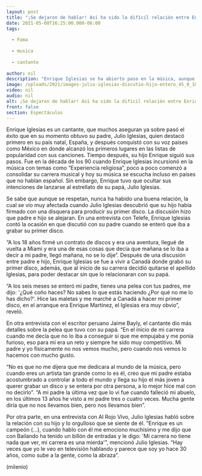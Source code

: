 ```yaml
---
layout: post
title: "¡Se dejaron de hablar! Así ha sido la difícil relación entre Enrique Iglesias y su papá, Julio Iglesias"
date: 2021-05-08T16:25:00.000-06:00
tags:
  
  - Fama
  
  - musica
  
  - cantante
  
author: nil
description: "Enrique Iglesias se ha abierto paso en la música, aunque en un principio tuvo una pele con su padre Julio Iglesias por querer ser cantante. Esto fue lo que pasó. "
image: /uploads/2021/images-julio-iglesias-discutio-hijo-entero_45_0_1045_650.jpg
video: nil
audio: nil
alt: ¡Se dejaron de hablar! Así ha sido la difícil relación entre Enrique Iglesias y su papá, Julio Iglesias
front: false
section: Espectáculos
---
```


Enrique Iglesias es un cantante, que muchos aseguran ya sobre pasó el éxito que en su momento obtuvo su padre, Julio Iglesias, quien destacó primero en su país natal, España, y después conquistó con su voz países como México en donde alcanzó los primeros lugares en las listas de popularidad con sus canciones. Tiempo después, su hijo Enrique siguió sus pasos. Fue en la década de los 90 cuando Enrique Iglesias incursionó en la música con temas como “Experiencia religiosa”, poco a poco comenzó a consolidar su carrera musical y hoy su música se escucha incluso en países que no hablan español. Sin embargo, Enrique tuvo que ocultar sus intenciones de lanzarse al estrellato de su papá, Julio Iglesias. 

Se sabe que aunque se respetan, nunca ha habido una buena relación, la cual se vio muy afectada cuando Julio Iglesias descubrió que su hijo había firmado con una disquera para producir su primer disco. La discusión hizo que padre e hijo se alejaran. En una entrevista con Telefe, Enrique Iglesias contó la ocasión en que discutió con su padre cuando se enteró que iba a grabar su primer disco. 

“A los 18 años firmé un contrato de discos y era una aventura, llegué de vuelta a Miami y era una de esas cosas que decía que mañana se lo iba a decir a mi padre, llegó mañana, no se lo dije”. Después de una discusión entre padre e hijo, Enrique Iglesias se fue a vivir a Canadá donde grabó su primer disco, además, que al inicio de su carrera decidió quitarse el apellido Iglesias, para poder destacar sin que lo relacionaran con su papá. 

“A los seis meses se enteró mi padre, tienes una pelea con tus padres, me dijo: '¿Qué coño haces? No sabes lo que estás haciendo ¿Por qué no me lo has dicho?'. Hice las maletas y me marché a Canadá a hacer mi primer disco, en el arranque era Enrique Martínez, el Iglesias era muy obvio”, reveló. 

En otra entrevista con el escritor peruano Jaime Bayly, el cantante dio más detalles sobre la pelea que tuvo con su papá. “En el inicio de mi carrera cuando me decía que no lo iba a conseguir si que me empujaba y me ponía furioso, eso para mí era un reto y siempre he sido muy competitivo. Mi padre y yo físicamente no nos vemos mucho, pero cuando nos vemos lo hacemos con mucho gusto.

“No es que no me dijera que me dedicara al mundo de la música, pero cuando eres un artista tan grande como lo es él, creo que mi padre estaba acostumbrado a controlar a todo el mundo y llega su hijo el más joven a querer grabar un disco y se entera por otra persona, a lo mejor hice mal con no decirlo”. 
“A mi padre la última vez que lo vi fue cuando falleció mi abuelo, en los últimos 13 años he visto a mi padre tres o cuatro veces. Mucha gente diría que no nos llevamos bien, pero nos llevamos bien”. 

Por otra parte, en una entrevista con Al Rojo Vivo, Julio Iglesias habló sobre la relación con su hijo y lo orgulloso que se siente de él. “Enrique es un campeón (…), cuando hablo con él me emociono muchísimo y me dijo que con Bailando ha tenido un billón de entradas y le digo: 'Mi carrera no tiene nada que ver, mi carrera es una mierda'”, mencionó Julio Iglesias. 
“Hay veces que yo le veo en televisión hablando y parece que soy yo hace 30 años, como sube a la gente, como la abraza”. 

(milenio)